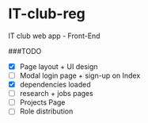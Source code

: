 IT-club-reg
===========

IT club web app - Front-End

###TODO
- [x] Page layout + UI design
- [ ] Modal login page + sign-up on Index
- [x] dependencies loaded
- [ ] research + jobs pages
- [ ] Projects Page
- [ ] Role distribution
